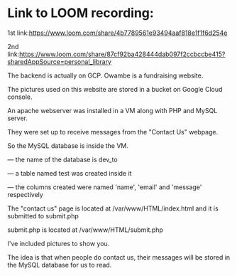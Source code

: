 # Link to LOOM recording:

1st link:https://www.loom.com/share/4b7789561e93494aaf818e1f1f6d254e

2nd link:https://www.loom.com/share/87cf92ba428444dab097f2ccbccbe415?sharedAppSource=personal_library





The backend is actually on GCP.
Owambe is a fundraising website.


The pictures used on this website are stored in a bucket on Google Cloud console.


An apache webserver was installed in a VM along with PHP and MySQL server.

They were set up to receive messages from the "Contact Us" webpage.


So the MySQL database is inside the VM.


— the name of the database is dev_to

— a table named test was created inside it

— the columns created were named 'name', 'email' and 'message' respectively


The "contact us" page is located at /var/www/HTML/index.html and it is submitted to submit.php

submit.php is located at /var/www/HTML/submit.php


I've included pictures to show you.


The idea is that when people do contact us, their messages will be stored in the MySQL database for us to read.
